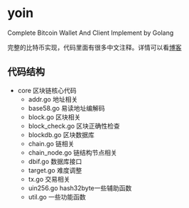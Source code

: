 # yoin
Complete Bitcoin Wallet And Client Implement by Golang

完整的比特币实现，代码里面有很多中文注释。详情可以看[博客]()

## 代码结构
- core 区块链核心代码 
  - addr.go 地址相关
  - base58.go 易读地址编解码
  - block.go 区块相关
  - block_check.go 区块正确性检查
  - blockdb.go 区块数据库
  - chain.go 链相关
  - chain_node.go 链结构节点相关
  - dbif.go 数据库接口
  - target.go 难度调整
  - tx.go 交易相关
  - uin256.go hash32byte一些辅助函数
  - util.go 一些功能函数

